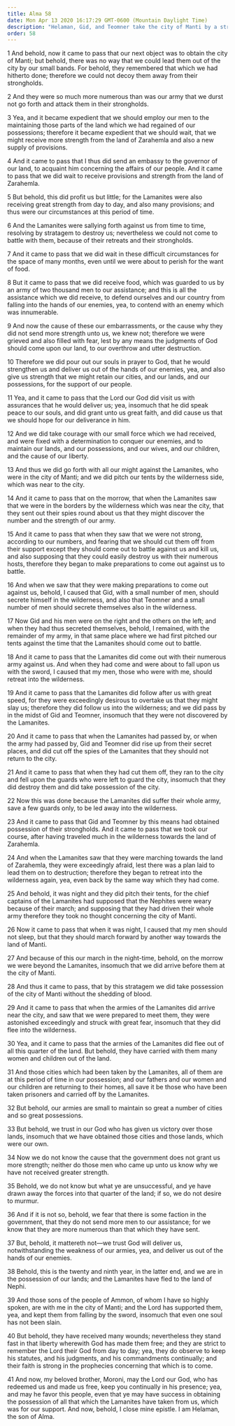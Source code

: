 ```yaml
---
title: Alma 58
date: Mon Apr 13 2020 16:17:29 GMT-0600 (Mountain Daylight Time)
description: "Helaman, Gid, and Teomner take the city of Manti by a stratagem—The Lamanites withdraw—The sons of the people of Ammon are preserved as they stand fast in defense of their liberty and faith. About 63–62 B.C."
order: 58
---
```


1 And behold, now it came to pass that our next object was to obtain the city of Manti; but behold, there was no way that we could lead them out of the city by our small bands. For behold, they remembered that which we had hitherto done; therefore we could not decoy them away from their strongholds.

2 And they were so much more numerous than was our army that we durst not go forth and attack them in their strongholds.

3 Yea, and it became expedient that we should employ our men to the maintaining those parts of the land which we had regained of our possessions; therefore it became expedient that we should wait, that we might receive more strength from the land of Zarahemla and also a new supply of provisions.

4 And it came to pass that I thus did send an embassy to the governor of our land, to acquaint him concerning the affairs of our people. And it came to pass that we did wait to receive provisions and strength from the land of Zarahemla.

5 But behold, this did profit us but little; for the Lamanites were also receiving great strength from day to day, and also many provisions; and thus were our circumstances at this period of time.

6 And the Lamanites were sallying forth against us from time to time, resolving by stratagem to destroy us; nevertheless we could not come to battle with them, because of their retreats and their strongholds.

7 And it came to pass that we did wait in these difficult circumstances for the space of many months, even until we were about to perish for the want of food.

8 But it came to pass that we did receive food, which was guarded to us by an army of two thousand men to our assistance; and this is all the assistance which we did receive, to defend ourselves and our country from falling into the hands of our enemies, yea, to contend with an enemy which was innumerable.

9 And now the cause of these our embarrassments, or the cause why they did not send more strength unto us, we knew not; therefore we were grieved and also filled with fear, lest by any means the judgments of God should come upon our land, to our overthrow and utter destruction.

10 Therefore we did pour out our souls in prayer to God, that he would strengthen us and deliver us out of the hands of our enemies, yea, and also give us strength that we might retain our cities, and our lands, and our possessions, for the support of our people.

11 Yea, and it came to pass that the Lord our God did visit us with assurances that he would deliver us; yea, insomuch that he did speak peace to our souls, and did grant unto us great faith, and did cause us that we should hope for our deliverance in him.

12 And we did take courage with our small force which we had received, and were fixed with a determination to conquer our enemies, and to maintain our lands, and our possessions, and our wives, and our children, and the cause of our liberty.

13 And thus we did go forth with all our might against the Lamanites, who were in the city of Manti; and we did pitch our tents by the wilderness side, which was near to the city.

14 And it came to pass that on the morrow, that when the Lamanites saw that we were in the borders by the wilderness which was near the city, that they sent out their spies round about us that they might discover the number and the strength of our army.

15 And it came to pass that when they saw that we were not strong, according to our numbers, and fearing that we should cut them off from their support except they should come out to battle against us and kill us, and also supposing that they could easily destroy us with their numerous hosts, therefore they began to make preparations to come out against us to battle.

16 And when we saw that they were making preparations to come out against us, behold, I caused that Gid, with a small number of men, should secrete himself in the wilderness, and also that Teomner and a small number of men should secrete themselves also in the wilderness.

17 Now Gid and his men were on the right and the others on the left; and when they had thus secreted themselves, behold, I remained, with the remainder of my army, in that same place where we had first pitched our tents against the time that the Lamanites should come out to battle.

18 And it came to pass that the Lamanites did come out with their numerous army against us. And when they had come and were about to fall upon us with the sword, I caused that my men, those who were with me, should retreat into the wilderness.

19 And it came to pass that the Lamanites did follow after us with great speed, for they were exceedingly desirous to overtake us that they might slay us; therefore they did follow us into the wilderness; and we did pass by in the midst of Gid and Teomner, insomuch that they were not discovered by the Lamanites.

20 And it came to pass that when the Lamanites had passed by, or when the army had passed by, Gid and Teomner did rise up from their secret places, and did cut off the spies of the Lamanites that they should not return to the city.

21 And it came to pass that when they had cut them off, they ran to the city and fell upon the guards who were left to guard the city, insomuch that they did destroy them and did take possession of the city.

22 Now this was done because the Lamanites did suffer their whole army, save a few guards only, to be led away into the wilderness.

23 And it came to pass that Gid and Teomner by this means had obtained possession of their strongholds. And it came to pass that we took our course, after having traveled much in the wilderness towards the land of Zarahemla.

24 And when the Lamanites saw that they were marching towards the land of Zarahemla, they were exceedingly afraid, lest there was a plan laid to lead them on to destruction; therefore they began to retreat into the wilderness again, yea, even back by the same way which they had come.

25 And behold, it was night and they did pitch their tents, for the chief captains of the Lamanites had supposed that the Nephites were weary because of their march; and supposing that they had driven their whole army therefore they took no thought concerning the city of Manti.

26 Now it came to pass that when it was night, I caused that my men should not sleep, but that they should march forward by another way towards the land of Manti.

27 And because of this our march in the night-time, behold, on the morrow we were beyond the Lamanites, insomuch that we did arrive before them at the city of Manti.

28 And thus it came to pass, that by this stratagem we did take possession of the city of Manti without the shedding of blood.

29 And it came to pass that when the armies of the Lamanites did arrive near the city, and saw that we were prepared to meet them, they were astonished exceedingly and struck with great fear, insomuch that they did flee into the wilderness.

30 Yea, and it came to pass that the armies of the Lamanites did flee out of all this quarter of the land. But behold, they have carried with them many women and children out of the land.

31 And those cities which had been taken by the Lamanites, all of them are at this period of time in our possession; and our fathers and our women and our children are returning to their homes, all save it be those who have been taken prisoners and carried off by the Lamanites.

32 But behold, our armies are small to maintain so great a number of cities and so great possessions.

33 But behold, we trust in our God who has given us victory over those lands, insomuch that we have obtained those cities and those lands, which were our own.

34 Now we do not know the cause that the government does not grant us more strength; neither do those men who came up unto us know why we have not received greater strength.

35 Behold, we do not know but what ye are unsuccessful, and ye have drawn away the forces into that quarter of the land; if so, we do not desire to murmur.

36 And if it is not so, behold, we fear that there is some faction in the government, that they do not send more men to our assistance; for we know that they are more numerous than that which they have sent.

37 But, behold, it mattereth not—we trust God will deliver us, notwithstanding the weakness of our armies, yea, and deliver us out of the hands of our enemies.

38 Behold, this is the twenty and ninth year, in the latter end, and we are in the possession of our lands; and the Lamanites have fled to the land of Nephi.

39 And those sons of the people of Ammon, of whom I have so highly spoken, are with me in the city of Manti; and the Lord has supported them, yea, and kept them from falling by the sword, insomuch that even one soul has not been slain.

40 But behold, they have received many wounds; nevertheless they stand fast in that liberty wherewith God has made them free; and they are strict to remember the Lord their God from day to day; yea, they do observe to keep his statutes, and his judgments, and his commandments continually; and their faith is strong in the prophecies concerning that which is to come.

41 And now, my beloved brother, Moroni, may the Lord our God, who has redeemed us and made us free, keep you continually in his presence; yea, and may he favor this people, even that ye may have success in obtaining the possession of all that which the Lamanites have taken from us, which was for our support. And now, behold, I close mine epistle. I am Helaman, the son of Alma.
